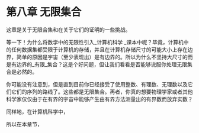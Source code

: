# 第八章 无限集合

这章是关于无限合集和在关于它们的证明的一些挑战。

等一下！为什么将数学中的无限性引入_计算机科学 _课本中呢？毕竟，计算机中的任何数据集都受限于计算机的存储，并且在计算机存储尺寸的可能大小上存在边界，简单的原因是宇宙（至少表现出）是有边界的。所以为什么不坚持大尺寸的而是有边界的_有限_集合？这是个好问题，但让我们看看是否能够说服你处理无限集合是必然的。

你可能没有注意到，但是直到目前你已经接受了使用整数、有理数、无理数以及它们它们的序列的路线了。这些都是无限集合。再者，你真的想要物理学家或者其他科学家仅仅由于在有界的宇宙中能够产生由有界方法测量出的有界数而放弃实数？

同样地，在计算机科学中，

所以在本章节，



